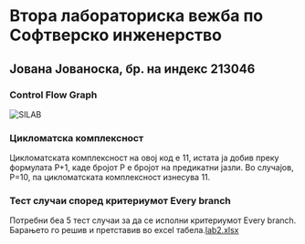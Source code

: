# Втора лабораториска вежба по Софтверско инженерство
## Јована Јованоска, бр. на индекс 213046
### Control Flow Graph
![SILAB](https://github.com/JovanoskaJovana/SI_2023_lab2_213046/assets/126422782/7997776a-380f-4a03-8327-108aad09f44c)
### Цикломатска комплексност
Цикломатската комплексност на овој код е 11, истата ја добив преку формулата Р+1, каде бројот Р е бројот на предикатни јазли. Во случајов, Р=10, па цикломатската комплексност изнесува 11.
### Тест случаи според критериумот Every branch
Потребни беа 5 тест случаи за да се исполни критериумот Every branch. Барањето го решив и претставив во excel табела.[lab2.xlsx](https://github.com/JovanoskaJovana/SI_2023_lab2_213046/files/11584994/lab2.xlsx)
